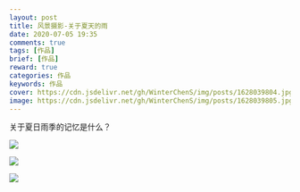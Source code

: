 ```yaml
---
layout: post
title: 风景摄影-关于夏天的雨
date: 2020-07-05 19:35
comments: true
tags: [作品]
brief: [作品]
reward: true
categories: 作品
keywords: 作品
cover: https://cdn.jsdelivr.net/gh/WinterChenS/img/posts/1628039804.jpg
image: https://cdn.jsdelivr.net/gh/WinterChenS/img/posts/1628039805.jpg
---
```


关于夏日雨季的记忆是什么？

![](https://cdn.jsdelivr.net/gh/WinterChenS/img/posts/1628039807.jpg)

![](https://cdn.jsdelivr.net/gh/WinterChenS/img/posts/1628039808.jpg)

![](https://cdn.jsdelivr.net/gh/WinterChenS/img/posts/1628039811.jpg)
